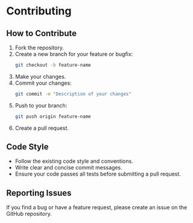# Contributing

## How to Contribute

1. Fork the repository.
2. Create a new branch for your feature or bugfix:
    ```sh
    git checkout -b feature-name
    ```
3. Make your changes.
4. Commit your changes:
    ```sh
    git commit -m "Description of your changes"
    ```
5. Push to your branch:
    ```sh
    git push origin feature-name
    ```
6. Create a pull request.

## Code Style

- Follow the existing code style and conventions.
- Write clear and concise commit messages.
- Ensure your code passes all tests before submitting a pull request.

## Reporting Issues

If you find a bug or have a feature request, please create an issue on the GitHub repository.